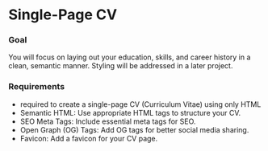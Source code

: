 <h1>Single-Page CV</h1>
<h3>Goal</h3>
<p>You will focus on laying out your education, skills, and career history in a clean, semantic manner. Styling will be addressed in a later project.</p>
<h3>Requirements</h3>
<ul>
  <li>
    required to create a single-page CV (Curriculum Vitae) using only HTML
  </li>
  <li>
    Semantic HTML: Use appropriate HTML tags to structure your CV.
    </li>
  <li>
    SEO Meta Tags: Include essential meta tags for SEO.
  </li>
<li>
  Open Graph (OG) Tags: Add OG tags for better social media sharing.
</li>
<li>
  Favicon: Add a favicon for your CV page.
</li>
</ul>
